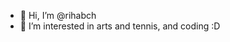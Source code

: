 - 👋 Hi, I’m @rihabch
- 👀 I’m interested in arts and tennis, and coding :D

<!---
rihabch/rihabch is a ✨ special ✨ repository because its `README.md` (this file) appears on your GitHub profile.
You can click the Preview link to take a look at your changes.
--->
